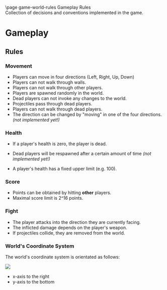 \page game-world-rules Gameplay Rules  
Collection of decisions and conventions implemented in the game.

# Gameplay

## Rules

### Movement

* Players can move in four directions (Left, Right, Up, Down)
* Players can not walk through walls.
* Players can not walk through other players.
* Players are spawned randomly in the world.
* Dead players can not invoke any changes to the world.
* Projectiles pass through dead players.
* Players can not walk through dead players.
* The direction can be changed by "moving" in one of the four directions. *(not implemented yet!)*

### Health
* If a player's health is zero, the player is dead.
* Dead players will be respawned after a certain amount of time *(not implemented yet!)*

* A player's health has a fixed upper limit (e.g. 100).

###  Score
* Points can be obtained by hitting **other** players.
* Maximal score limit is 2^16 points.

### Fight 
* The player attacks into the direction they are currently facing.
* The inflicted damage depends on the player's weapon.
* If projectiles collide, they are removed from the world.

### World's Coordinate System

The world's coordinate system is orientated as follows:

<img src="coordinate_system.png" align="left"/><br>

* x-axis to the right
* y-axis to the bottom 

